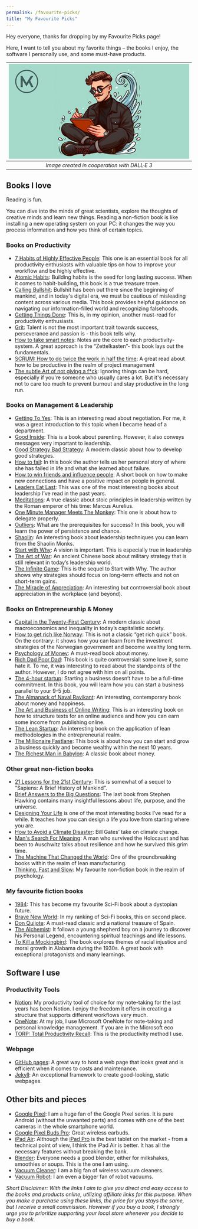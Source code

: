 ```yaml
---
permalink: /favourite-picks/
title: "My Favourite Picks"
---
```


Hey everyone, thanks for dropping by my Favourite Picks page!

Here, I want to tell you about my favorite things – the books I enjoy, the software I personally use, and some must-have products.

| ![image](/assets/images/Thumbnail_Featured_LinkedIn.png) |
|:--:|
| *Image created in cooperation with DALL·E 3* |

## Books I love

Reading is fun.

You can dive into the minds of great scientists, explore the thoughts of creative minds and learn new things. Reading a non-fiction book is like installing a new operating system on your PC: it changes the way you process information and how you think of certain topics.

### Books on Productivity

- [7 Habits of Highly Effective People](https://amzn.to/45DhUh0): This one is an essential book for all productivity enthusiasts with valuable tips on how to improve your workflow and be highly effective.
- [Atomic Habits](https://amzn.to/3u7uvfl): Building habits is the seed for long lasting success. When it comes to habit-building, this book is a true treasure trove.
- [Calling Bullshit](https://amzn.to/46b8DNd): Bullshit has been out there since the beginning of mankind, and in today's digital era, we must be cautious of misleading content across various media. This book provides helpful guidance on navigating our information-filled world and recognizing falsehoods.
- [Getting Things Done](https://amzn.to/3tM3NbC): This is, in my opinion, another must-read for productivity enthusiasts.
- [Grit](https://amzn.to/3NwV04z): Talent is not the most important trait towards success, perseverance and passion is - this book tells why.
- [How to take smart notes](https://amzn.to/474bCIC): Notes are the core to each productivity-system. A great approach is the “Zettelkasten”- this book lays out the fundamentals.
- [SCRUM: How to do twice the work in half the time](https://amzn.to/46J8WQI): A great read about how to be productive in the realm of project management
- [The subtle Art of not giving a f*ck](https://amzn.to/46BoPIR): Ignoring things can be hard, especially if you're someone who usually cares a lot. But it's necessary not to care too much to prevent burnout and stay productive in the long run.

### Books on Management & Leadership

- [Getting To Yes](https://amzn.to/4bh50cv): This is an interesting read about negotiation. For me, it was a great introduction to this topic when I became head of a department.
- [Good Inside](https://amzn.to/3Nz81KR): This is a book about parenting. However, it also conveys messages very important to leadership.
- [Good Strategy Bad Strategy](https://amzn.to/3u4Zicp): A modern classic about how to develop good strategies.
- [How to fail](https://amzn.to/3RIn1Zy): In this book the author tells us her personal story of where she has failed in life and what she learned about failure.
- [How to win friends and influence people](https://amzn.to/46WyKZ5): A short book on how to make new connections and have a positive impact on people in general.
- [Leaders Eat Last](https://amzn.to/40xUnwM): This was one of the most interesting books about leadership I’ve read in the past years.
- [Meditations](https://www.gutenberg.org/ebooks/2680): A true classic about stoic principles in leadership written by the Roman emperor of his time: Marcus Aurelius.
- [One Minute Manager Meets The Monkey](https://amzn.to/3SAZZ7E): This one is about how to delegate properly.
- [Outliers](https://amzn.to/46XYNQ5): What are the prerequisites for success? In this book, you will learn the power of persistence and chance.
- [Shaolin](https://amzn.to/3FXtvgu): An interesting book about leadership techniques you can learn from the Shaolin Monks.
- [Start with Why](https://amzn.to/49v2Ncj): A vision is important. This is especially true in leadership
- [The Art of War](https://amzn.to/3QRSzvj): An ancient Chinese book about military strategy that is still relevant in today’s leadership world.
- [The Infinite Game](https://amzn.to/47sYk8e): This is the sequel to Start with Why. The author shows why strategies should focus on long-term effects and not on short-term gains.
- [The Miracle of Appreciation](https://amzn.to/4762Yt6): An interesting but controversial book about appreciation in the workplace (and beyond).

### Books on Entrepreneurship & Money

- [Capital in the Twenty-First Century](https://amzn.to/3vYY83r): A modern classic about macroeconomics and inequality in today’s capitalistic society.
- [How to get rich like Norway](https://amzn.to/3SDZ5XI): This is not a classic “get rich quick” book. On the contrary: it shows how you can learn from the investment strategies of the Norwegian government and become wealthy long term.
- [Psychology of Money](https://amzn.to/3Gfuhpj): A must-read book about money.
- [Rich Dad Poor Dad](https://amzn.to/40Bt5FT): This book is quite controversial: some love it, some hate it. To me, it was interesting to read about the standpoints of the author. However, I do not agree with him on all points.
- [The 4-hour startup](https://amzn.to/3SFhHa2): Starting a business doesn’t have to be a full-time commitment. In this book, you will learn how you can start a business parallel to your 9-5 job.
- [The Almanack of Naval Ravikant](https://www.navalmanack.com/): An interesting, contemporary book about money and happiness.
- [The Art and Business of Online Writing](https://amzn.to/42tskji): This is an interesting book on how to structure texts for an online audience and how you can earn some income from publishing online.
- [The Lean Startup](https://amzn.to/3Mal2tB): An interesting book on the application of lean methodologies in the entrepreneurial realm.
- [The Millionaire Fastlane](https://amzn.to/3Qz77yS): This book is about how you can start and grow a business quickly and become wealthy within the next 10 years.
- [The Richest Man in Babylon](https://amzn.to/3OpCcEO): A classic book about money.

### Other great non-fiction books

- [21 Lessons for the 21st Century](https://amzn.to/3ucf6dx): This is somewhat of a sequel to “Sapiens: A Brief History of Mankind”.
- [Brief Answers to the Big Questions](https://amzn.to/49i8HwQ): The last book from Stephen Hawking contains many insightful lessons about life, purpose, and the universe.
- [Designing Your Life](https://amzn.to/3svbgf7) is one of the most interesting books I’ve read for a while. It teaches how you can design a life you love from starting where you are.
- [How to Avoid a Climate Disaster](https://amzn.to/3UgToQG): Bill Gates’ take on climate change.
- [Man's Search For Meaning](https://amzn.to/40y9juO): A man who survived the Holocaust and has been to Auschwitz talks about resilience and how he survived this grim time.
- [The Machine That Changed the World](https://amzn.to/3QQUVe1): One of the groundbreaking books within the realm of lean manufacturing.
- [Thinking, Fast and Slow](https://amzn.to/3uxWBjY): My favourite non-fiction book in the realm of psychology.

### My favourite fiction books

- [1984](https://amzn.to/49jKA0r): This has become my favourite Sci-Fi book about a dystopian future.
- [Brave New World](https://amzn.to/3HF1VoO): In my ranking of Sci-Fi books, this on second place.
- [Don Quijote](https://www.gutenberg.org/ebooks/996): A must-read classic and a national treasure of Spain.
- [The Alchemist](https://amzn.to/3SGtSTC): It follows a young shepherd boy on a journey to discover his Personal Legend, encountering spiritual teachings and life lessons.
- [To Kill a Mockingbird](https://amzn.to/4bnvSYb): The book explores themes of racial injustice and moral growth in Alabama during the 1930s. A great book with exceptional protagonists and many learnings.

## Software I use

### Productivity Tools

- [Notion](https://notion.com/): My productivity tool of choice for my note-taking for the last years has been Notion. I enjoy the freedom it offers in creating a structure that supports different workflows very much.
- [OneNote](https://www.microsoft.com/de-at/microsoft-365/onenote/digital-note-taking-app): At my job, I use Microsoft OneNote for note-taking and personal knowledge management. If you are in the Microsoft eco
- [TORP: Total Productivity Recall](https://matthiaskarner.gumroad.com/l/TORP_Starter_Pack?layout=profile): This is the productivity method I use.

### Webpage

- [GitHub pages](https://pages.github.com/): A great way to host a web page that looks great and is efficient when it comes to costs and maintenance.
- [Jekyll](https://jekyllrb.com/): An exceptional framework to create good-looking, static webpages.

## Other bits and pieces

- [Google Pixel](https://amzn.to/42EgAuq): I am a huge fan of the Google Pixel series. It is pure Android (without the unwanted parts) and comes with one of the best cameras in the whole smartphone world.
- [Google Pixel Buds Pro](https://amzn.to/3UB8H71): Great wireless earbuds.
- [iPad Air](https://amzn.to/3ut2iA4): Although the [iPad Pro](https://amzn.to/4bvQ3TX) is the best tablet on the market - from a technical point of view, I think the iPad Air is better. It has all the necessary features without breaking the bank.
- [Blender](https://amzn.to/3Ow1Zvc): Everyone needs a good blender, either for milkshakes, smoothies or soups. This is the one I am using.
- [Vacuum Cleaner](https://amzn.to/3usH31k): I am a big fan of wireless vacuum cleaners.
- [Vacuum Robot](https://amzn.to/3IfCg6N): I am even a bigger fan of robot vacuums.

*Short Disclaimer: With the links I aim to give you direct and easy access to the books and products online, utilizing affiliate links for this purpose. When you make a purchase using these links, the price for you stays the same, but I receive a small commission. However if you buy a book, I strongly urge you to prioritize supporting your local store whenever you decide to buy a book.*